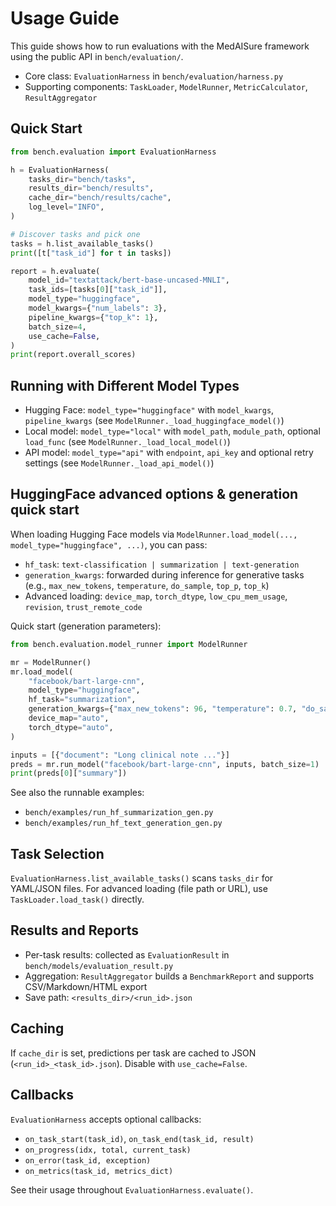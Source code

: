 # Usage Guide

This guide shows how to run evaluations with the MedAISure framework using the public API in `bench/evaluation/`.

- Core class: `EvaluationHarness` in `bench/evaluation/harness.py`
- Supporting components: `TaskLoader`, `ModelRunner`, `MetricCalculator`, `ResultAggregator`

## Quick Start

```python
from bench.evaluation import EvaluationHarness

h = EvaluationHarness(
    tasks_dir="bench/tasks",
    results_dir="bench/results",
    cache_dir="bench/results/cache",
    log_level="INFO",
)

# Discover tasks and pick one
tasks = h.list_available_tasks()
print([t["task_id"] for t in tasks])

report = h.evaluate(
    model_id="textattack/bert-base-uncased-MNLI",
    task_ids=[tasks[0]["task_id"]],
    model_type="huggingface",
    model_kwargs={"num_labels": 3},
    pipeline_kwargs={"top_k": 1},
    batch_size=4,
    use_cache=False,
)
print(report.overall_scores)
```

## Running with Different Model Types

- Hugging Face: `model_type="huggingface"` with `model_kwargs`, `pipeline_kwargs` (see `ModelRunner._load_huggingface_model()`)
- Local model: `model_type="local"` with `model_path`, `module_path`, optional `load_func` (see `ModelRunner._load_local_model()`)
- API model: `model_type="api"` with `endpoint`, `api_key` and optional retry settings (see `ModelRunner._load_api_model()`)

## HuggingFace advanced options & generation quick start

When loading Hugging Face models via `ModelRunner.load_model(..., model_type="huggingface", ...)`, you can pass:

- `hf_task`: `text-classification | summarization | text-generation`
- `generation_kwargs`: forwarded during inference for generative tasks (e.g., `max_new_tokens`, `temperature`, `do_sample`, `top_p`, `top_k`)
- Advanced loading: `device_map`, `torch_dtype`, `low_cpu_mem_usage`, `revision`, `trust_remote_code`

Quick start (generation parameters):

```python
from bench.evaluation.model_runner import ModelRunner

mr = ModelRunner()
mr.load_model(
    "facebook/bart-large-cnn",
    model_type="huggingface",
    hf_task="summarization",
    generation_kwargs={"max_new_tokens": 96, "temperature": 0.7, "do_sample": True, "top_p": 0.9},
    device_map="auto",
    torch_dtype="auto",
)

inputs = [{"document": "Long clinical note ..."}]
preds = mr.run_model("facebook/bart-large-cnn", inputs, batch_size=1)
print(preds[0]["summary"])
```

See also the runnable examples:
- `bench/examples/run_hf_summarization_gen.py`
- `bench/examples/run_hf_text_generation_gen.py`

## Task Selection

`EvaluationHarness.list_available_tasks()` scans `tasks_dir` for YAML/JSON files. For advanced loading (file path or URL), use `TaskLoader.load_task()` directly.

## Results and Reports

- Per-task results: collected as `EvaluationResult` in `bench/models/evaluation_result.py`
- Aggregation: `ResultAggregator` builds a `BenchmarkReport` and supports CSV/Markdown/HTML export
- Save path: `<results_dir>/<run_id>.json`

## Caching

If `cache_dir` is set, predictions per task are cached to JSON (`<run_id>_<task_id>.json`). Disable with `use_cache=False`.

## Callbacks

`EvaluationHarness` accepts optional callbacks:
- `on_task_start(task_id)`, `on_task_end(task_id, result)`
- `on_progress(idx, total, current_task)`
- `on_error(task_id, exception)`
- `on_metrics(task_id, metrics_dict)`

See their usage throughout `EvaluationHarness.evaluate()`.
